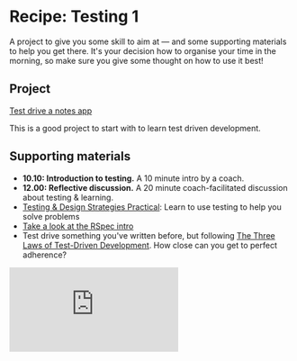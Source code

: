 # Recipe: Testing 1

A project to give you some skill to aim at — and some supporting materials to help you get there. It's your decision how to organise your time in the morning, so make sure you give some thought on how to use it best!

## Project

[Test drive a notes app](https://diode.makersacademy.com/students/neoeno/projects/13)

This is a good project to start with to learn test driven development.

## Supporting materials
* **10.10: Introduction to testing.** A 10 minute intro by a coach.
* **12.00: Reflective discussion.** A 20 minute coach-facilitated discussion about testing & learning.
* [Testing & Design Strategies Practical](https://hackmd.io/I2kfmQYfQ_W-eTv0V0AL8Q): Learn to use testing to help you solve problems
* [Take a look at the RSpec intro](http://rspec.info/)
* Test drive something you've written before, but following [The Three Laws of Test-Driven Development](http://www.softwaretestingmagazine.com/knowledge/the-three-rules-of-test-driven-development/). How close can you get to perfect adherence?



![Tracking pixel](https://githubanalytics.herokuapp.com/course/goals/recipes/testing_1.md)
